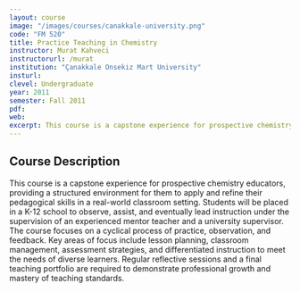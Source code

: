 ```yaml
---
layout: course
image: "/images/courses/canakkale-university.png"
code: "FM 520"
title: Practice Teaching in Chemistry
instructor: Murat Kahveci
instructorurl: /murat
institution: "Çanakkale Onsekiz Mart University"
insturl:
clevel: Undergraduate
year: 2011
semester: Fall 2011
pdf:
web:
excerpt: This course is a capstone experience for prospective chemistry educators, focusing on applying and refining pedagogical skills in a real-world classroom setting.
---
```


## Course Description

This course is a capstone experience for prospective chemistry educators, providing a structured environment for them to apply and refine their pedagogical skills in a real-world classroom setting. Students will be placed in a K-12 school to observe, assist, and eventually lead instruction under the supervision of an experienced mentor teacher and a university supervisor. The course focuses on a cyclical process of practice, observation, and feedback. Key areas of focus include lesson planning, classroom management, assessment strategies, and differentiated instruction to meet the needs of diverse learners. Regular reflective sessions and a final teaching portfolio are required to demonstrate professional growth and mastery of teaching standards.
